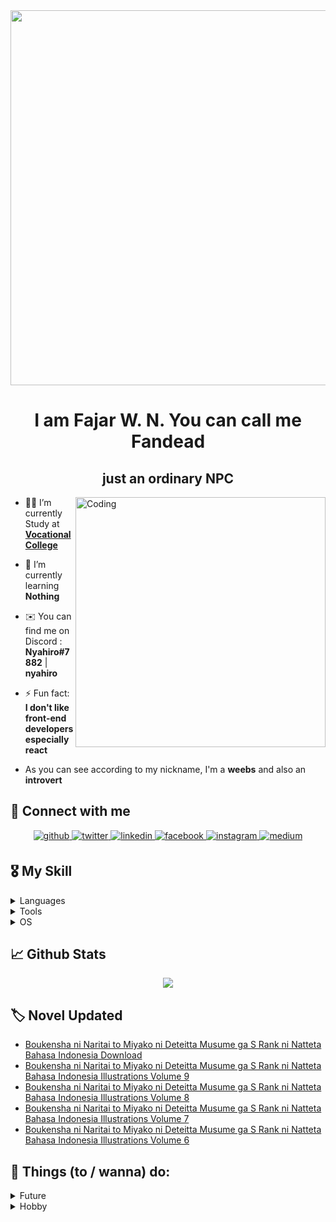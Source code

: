 <div align="center">
<img src="https://ih1.redbubble.net/image.2040176497.4830/st,small,507x507-pad,600x600,f8f8f8.jpg" align="center" height="600" width="600"/>
</div> 

<h1 align="center">I am Fajar W. N. You can call me Fandead</h1>
<h2 align="center"> just an ordinary NPC </h2>
<img align="right" alt="Coding" width="400" src="https://i.pinimg.com/564x/27/2b/e1/272be1e6214b8fd3d9b93203f1fbf851.jpg" />

- 👨‍💻 I’m currently Study at **[Vocational College](https://sv.ugm.ac.id/)**
  
- 🌱 I’m currently learning **Nothing**
  
- ✉️ You can find me on Discord : **Nyahiro#7882** | **nyahiro**
  
- ⚡ Fun fact: **I don't like front-end developers especially react**

- As you can see according to my nickname, I'm a **weebs** and also an **introvert**



## 🔗 Connect with me  
<div align="center">
<a href="https://github.com/nggakbisacoding" target="_blank">
<img src=https://img.shields.io/badge/github-%2324292e.svg?&style=for-the-badge&logo=github&logoColor=white alt=github style="margin-bottom: 5px;" />
</a>
<a href="https://twitter.com/rikuxyui" target="_blank">
<img src=https://img.shields.io/badge/twitter-%2300acee.svg?&style=for-the-badge&logo=twitter&logoColor=white alt=twitter style="margin-bottom: 5px;" />
</a>
<a href="https://linkedin.com/in/fandead1999/" target="_blank">
<img src=https://img.shields.io/badge/linkedin-%231E77B5.svg?&style=for-the-badge&logo=linkedin&logoColor=white alt=linkedin style="margin-bottom: 5px;" />
</a>
<a href="https://www.facebook.com/Kako.no.noroi/" target="_blank">
<img src=https://img.shields.io/badge/facebook-%232E87FB.svg?&style=for-the-badge&logo=facebook&logoColor=white alt=facebook style="margin-bottom: 5px;" />
</a>
<a href="https://instagram.com/nod_nor/" target="_blank">
<img src=https://img.shields.io/badge/instagram-%23000000.svg?&style=for-the-badge&logo=instagram&logoColor=white alt=instagram style="margin-bottom: 5px;" />
</a>
<a href="https://medium.com/@fandead" target="_blank">
<img src=https://img.shields.io/badge/medium-%23292929.svg?&style=for-the-badge&logo=medium&logoColor=white alt=medium style="margin-bottom: 5px;" />
</a>  
</div>  


## 🎖️ My Skill

<details>
<summary>Languages</summary>
<div align="center">   
<a href="https://www.python.org/" target="_blank"><img style="margin: 10px" src="https://profilinator.rishav.dev/skills-assets/python-original.svg" alt="Python" height="50" /></a>
<a href="https://www.gnu.org/software/bash/" target="_blank"><img style="margin: 10px" src="https://profilinator.rishav.dev/skills-assets/gnu_bash-icon.svg" alt="Bash" height="50" /></a>
</div>
</details>
<details>
<summary>Tools</summary>
<div align="center">
<a href="https://github.com/" target="_blank"><img style="margin: 10px" src="https://profilinator.rishav.dev/skills-assets/git-scm-icon.svg" alt="Git" height="50" /></a>
<a href="https://docs.microsoft.com/en-us/powershell/" target="_blank"><img style="margin: 10px" src="https://profilinator.rishav.dev/skills-assets/powershell.png" alt="PowerShell" height="50" /></a>
</div>
</details>
<details>
<summary>OS</summary>
<div align="center">
<a href="https://www.linux.org/" target="_blank"><img style="margin: 10px" src="https://profilinator.rishav.dev/skills-assets/linux-original.svg" alt="Linux" height="50" /></a>
<a href="https://www.microsoft.com/en-us/windows-server/" target="_blank"><img src="https://styles.redditmedia.com/t5_2tmlc/styles/communityIcon_bqyeyvjaej1a1.png" alt="Windows Server" height="50" /></a>
</div>
</details>

## 📈 Github Stats  
<div align="center"><img src="https://github-readme-stats.vercel.app/api/top-langs/?username=nggakbisacoding&langs_count=10&title_color=0891b2&text_color=ffffff&icon_color=0891b2&bg_color=1c1917&hide_border=true&locale=en&custom_title=Top%20%Languages" align="center" /></div>

## 🏷 Novel Updated
<!-- BLOG-POST-LIST:START -->
- [Boukensha ni Naritai to Miyako ni Deteitta Musume ga S Rank ni Natteta Bahasa Indonesia Download](https://www.ruenovel.com/2025/01/boukensha-ni-naritai-to-miyako-ni.html)
- [Boukensha ni Naritai to Miyako ni Deteitta Musume ga S Rank ni Natteta Bahasa   Indonesia Illustrations Volume 9](https://www.ruenovel.com/2025/01/boukensha-ni-naritai-to-miyako-illustrations-vol9.html)
- [Boukensha ni Naritai to Miyako ni Deteitta Musume ga S Rank ni Natteta Bahasa   Indonesia Illustrations Volume 8](https://www.ruenovel.com/2025/01/boukensha-ni-naritai-to-miyako-illustrations-vol8.html)
- [Boukensha ni Naritai to Miyako ni Deteitta Musume ga S Rank ni Natteta Bahasa   Indonesia Illustrations Volume 7](https://www.ruenovel.com/2025/01/boukensha-ni-naritai-to-miyako-illustrations-vol17.html)
- [Boukensha ni Naritai to Miyako ni Deteitta Musume ga S Rank ni Natteta Bahasa Indonesia Illustrations Volume 6](https://www.ruenovel.com/2025/01/boukensha-ni-naritai-to-miyako-illustrations-vol6.html)
<!-- BLOG-POST-LIST:END -->

## 📃 Things (to / wanna) do: 
<details>
<summary>Future</summary>
- Make AI model from keras and train it using NLP method <br />
- Upgrade PC for developing AI model <br />
- I'm interested in Artificial Neural Networks (ANN) especially developing Neural Networks <br />
- there are many things that I want to do in the future and all of them are related to machine learning so I need to deepen my understanding of algebraic objects <br />
</details>
<details>
<summary>Hobby</summary>
- Gacha <br />
- Gacha <br />
- And Gacha <br />
</details>
